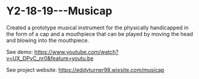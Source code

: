 # Y2-18-19---Musicap
Created a prototype musical instrument for the physically handicapped in the form of a cap and a mouthpiece that can be played by moving the head and blowing into the mouthpiece.

See demo: https://www.youtube.com/watch?v=UX_DPvC_nr0&feature=youtu.be

See project website: https://eddyturner98.wixsite.com/musicap

